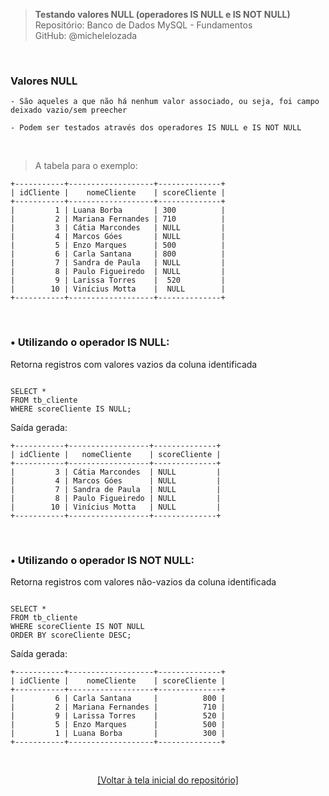 > **Testando valores NULL (operadores IS NULL e IS NOT NULL)**  
> Repositório: Banco de Dados MySQL - Fundamentos  
> GitHub: @michelelozada
&nbsp;
     
&nbsp;      
### Valores NULL
```
- São aqueles a que não há nenhum valor associado, ou seja, foi campo deixado vazio/sem preecher

- Podem ser testados através dos operadores IS NULL e IS NOT NULL  
```

&nbsp;

> A tabela para o exemplo:   
```
+-----------+-------------------+--------------+
| idCliente |    nomeCliente    | scoreCliente |
+-----------+-------------------+--------------+
|         1 | Luana Borba       | 300          |
|         2 | Mariana Fernandes | 710          |
|         3 | Cátia Marcondes   | NULL         |
|         4 | Marcos Góes       | NULL         |
|         5 | Enzo Marques      | 500          |
|         6 | Carla Santana     | 800          |
|         7 | Sandra de Paula   | NULL         |
|         8 | Paulo Figueiredo  | NULL         |
|         9 | Larissa Torres    |  520         |
|        10 | Vinícius Motta    |  NULL        |
+-----------+-------------------+--------------+
```

&nbsp;
     
### • Utilizando o operador IS NULL:  
Retorna registros com valores vazios da coluna identificada  

```mysql

SELECT * 
FROM tb_cliente 
WHERE scoreCliente IS NULL;
```

Saída gerada:
```
+-----------+------------------+--------------+
| idCliente |   nomeCliente    | scoreCliente |
+-----------+------------------+--------------+
|         3 | Cátia Marcondes  | NULL         |
|         4 | Marcos Góes      | NULL         |
|         7 | Sandra de Paula  | NULL         |
|         8 | Paulo Figueiredo | NULL         |
|        10 | Vinícius Motta   | NULL         |
+-----------+------------------+--------------+
```

&nbsp;
     
### • Utilizando o operador IS NOT NULL:
Retorna registros com valores não-vazios da coluna identificada  

```mysql

SELECT * 
FROM tb_cliente 
WHERE scoreCliente IS NOT NULL
ORDER BY scoreCliente DESC;
```
Saída gerada:
```
+-----------+-------------------+--------------+
| idCliente |    nomeCliente    | scoreCliente |
+-----------+-------------------+--------------+
|         6 | Carla Santana     |          800 |
|         2 | Mariana Fernandes |          710 |
|         9 | Larissa Torres    |          520 |
|         5 | Enzo Marques      |          500 |
|         1 | Luana Borba       |          300 |
+-----------+-------------------+--------------+
```

&nbsp;

<div align="center">
<a href="https://github.com/michelelozada/MySQL-Study-Notes">[Voltar à tela inicial do repositório]</a>
</div>